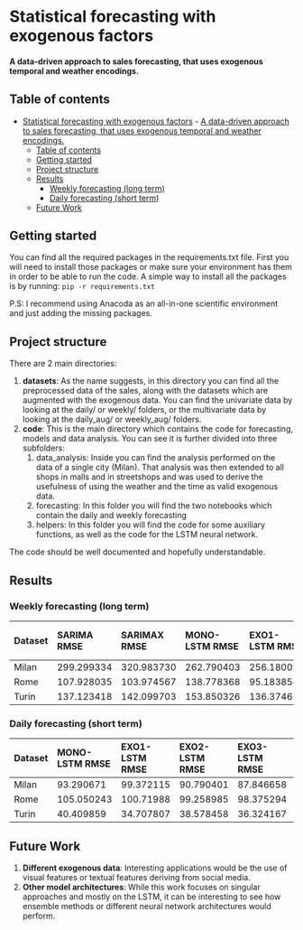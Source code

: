 # Statistical forecasting with exogenous factors
#### A data-driven approach to sales forecasting, that uses exogenous temporal and weather encodings.

## Table of contents
- [Statistical forecasting with exogenous factors](#statistical-forecasting-with-exogenous-factors)
      - [A data-driven approach to sales forecasting, that uses exogenous temporal and weather encodings.](#a-data-driven-approach-to-sales-forecasting-that-uses-exogenous-temporal-and-weather-encodings)
  - [Table of contents](#table-of-contents)
  - [Getting started](#getting-started)
  - [Project structure](#project-structure)
  - [Results](#results)
    - [Weekly forecasting (long term)](#weekly-forecasting-long-term)
    - [Daily forecasting (short term)](#daily-forecasting-short-term)
  - [Future Work](#future-work)

## Getting started
You can find all the required packages in the requirements.txt file. First you will need to install those packages or make sure your environment has them in order to be able to run the code. A simple way to install all the packages is by running: `pip -r requirements.txt`

P.S: I recommend using Anacoda as an all-in-one scientific environment and just adding the missing packages.

## Project structure
There are 2 main directories:

1. **datasets**: As the name suggests, in this directory you can find all the preprocessed data of the sales, along with the datasets which are augmented with the exogenous data. You can find the univariate data by looking at the daily/ or weekly/ folders, or the multivariate data by looking at the daily_aug/ or weekly_aug/ folders.
2. **code**: This is the main directory which contains the code for forecasting, models and data analysis. You can see it is further divided into three subfolders:
   1. data_analysis: Inside you can find the analysis performed on the data of a single city (Milan). That analysis was then extended to all shops in malls and in streetshops and was used to derive the usefulness of using the weather and the time as valid exogenous data.
   2. forecasting: In this folder you will find the two notebooks which contain the daily and weekly forecasting
   3. helpers: In this folder you will find the code for some auxiliary functions, as well as the code for the LSTM neural network.

The code should be well documented and hopefully understandable.

## Results 

### Weekly forecasting (long term)
| Dataset | SARIMA RMSE | SARIMAX RMSE | MONO-LSTM RMSE	| EXO1-LSTM RMSE | EXO2-LSTM RMSE | EXO3-LSTM RMSE | SARIMA SMAPE | SARIMAX SMAPE | MONO-LSTM SMAPE | EXO1-LSTM SMAPE | EXO2-LSTM SMAPE	| EXO3-LSTM SMAPE|
|:--------|:------------|:-------------|:---------------|:---------------|:---------------|:---------------|:-------------|:--------------|:----------------|:----------------|:----------------|:---------------|
| Milan	| 299.299334 | 320.983730 | 262.790403 | 256.180035 | 350.757568 | 265.236377 | 6.099036 | 8.041129	| 6.881762 | 7.314275 | 9.065586 | 7.720466 |
| Rome	| 107.928035 | 103.974567 |	138.778368 | 95.183854	| 118.321224 | 113.994414 | 12.846811 | 12.232047 | 14.847312 | 10.074291 | 11.108825 | 11.626161 |
| Turin	| 137.123418 | 142.099703 |	153.850326 | 136.374610	| 178.712156 | 163.467810 | 11.014910 | 12.382435 | 13.518847 | 12.112468 | 14.149336 | 13.880192 |

### Daily forecasting (short term)
| Dataset |MONO-LSTM RMSE | EXO1-LSTM RMSE | EXO2-LSTM RMSE | EXO3-LSTM RMSE | MONO-LSTM SMAPE | EXO1-LSTM SMAPE | EXO2-LSTM SMAPE	| EXO3-LSTM SMAPE|
|:--------|:---------------|:---------------|:---------------|:---------------|:----------------|:----------------|:----------------|:---------------|
| Milan | 93.290671  | 99.372115 | 90.790401 | 87.846658 | 17.157380 | 19.367775 | 19.068441 | 16.592346
| Rome	| 105.050243 | 100.71988 | 99.258985 | 98.375294 | 23.446176 | 22.205415 | 22.901995 | 22.768316
| Turin	| 40.409859	 | 34.707807 | 38.578458 | 36.324167 | 20.168257 | 18.985997 | 19.076133 | 17.761742


## Future Work
1. **Different exogenous data**: Interesting applications would be the use of visual features or textual features deriving from social media.
2. **Other model architectures**: While this work focuses on singular approaches and mostly on the LSTM, it can be interesting to see how ensemble methods or different neural network architectures would perform.